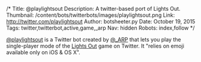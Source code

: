 /*
Title: @playlightsout
Description: A twitter-based port of Lights Out.
Thumbnail: /content/bots/twitterbots/images/playlightsout.png
Link: http://twitter.com/playlightsout
Author: botsheeter.py
Date: October 19, 2015
Tags: twitter,twitterbot,active,game,_arp
Nav: hidden
Robots: index,follow
*/

[@playlightsout](https://twitter.com/playlightsout) is a Twitter bot created by [@_ARP](https://twitter.com/_ARP) that lets you play the single-player mode of the [Lights Out](https://en.wikipedia.org/wiki/Lights_Out_(game)) game on Twitter. It "relies on emoji available only on iOS & OS X".

